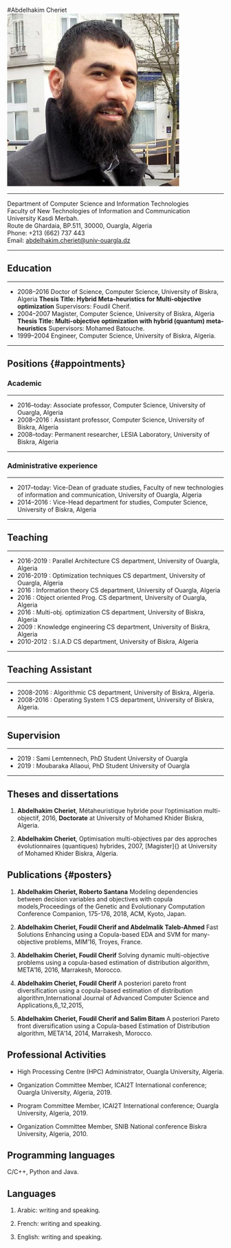 ---
---
#Abdelhakim Cheriet
![Image](2856952.jpeg)
  -------------------------------------------------------------- -- --
                                                                    
                                                                    
  Department of Computer Science and Information Technologies       
  Faculty of New Technologies of Information and Communication      
  University Kasdi Merbah.                                          
  Route de Ghardaia, BP.511, 30000, Ouargla, Algeria                
  Phone: $+$213 (662) 737 443                                       
  Email: abdelhakim.cheriet@univ-ouargla.dz                         
   -------------------------------------------------------------- -- --

Education
---------

  ----------- ----------------------------------------------------------------------------------
  
*  2008–2016   Doctor of Science, Computer Science, University of Biskra, Algeria
               **Thesis Title: Hybrid Meta-heuristics for Multi-objective optimization**
               Supervisors: Foudil Cherif.              
 * 2004–2007   Magister, Computer Science, University of Biskra, Algeria
               **Thesis Title: Multi-objective optimization with hybrid (quantum) meta-heuristics**
               Supervisors: Mohamed Batouche.          
 * 1999–2004   Engineer, Computer Science, University of Biskra, Algeria.
  
  ----------- ----------------------------------------------------------------------------------

Positions {#appointments}
---------

### Academic

  ------------ -----------------------------------------------------------------------
  
  * 2016–today:   Associate professor, Computer Science, University of Ouargla, Algeria  
  * 2008–2016 :   Assistant professor, Computer Science, University of Biskra, Algeria
  * 2008–today:   Permanent researcher, LESIA Laboratory, University of Biskra, Algeria
  
  ------------ -----------------------------------------------------------------------

### Administrative experience

  ------------ -----------------------------------------------------------------------------------------------------------------------------
  
  * 2017–today:   Vice-Dean of graduate studies, Faculty of new technologies of information and communication, University of Ouargla, Algeria
  * 2014–2016 :   Vice-Head department for studies, Computer Science, University of Biskra, Algeria
  
  ------------ -----------------------------------------------------------------------------------------------------------------------------

Teaching
--------

  ----------- ------------------------- -----------------------------------------------
  * 2016-2019 :  Parallel Architecture     CS department, University of Ouargla, Algeria
  * 2016-2019 :  Optimization techniques   CS department, University of Ouargla, Algeria
  * 2016      :  Information theory        CS department, University of Ouargla, Algeria
  * 2016      :  Object oriented Prog.     CS department, University of Ouargla, Algeria
  * 2016      :  Multi-obj. optimization   CS department, University of Biskra, Algeria
  * 2009      :  Knowledge engineering     CS department, University of Biskra, Algeria
  * 2010-2012 :  S.I.A.D                   CS department, University of Biskra, Algeria
  ----------- ------------------------- -----------------------------------------------

Teaching Assistant
------------------

  ----------- -------------------- -----------------------------------------------
  * 2008-2016  : Algorithmic          CS department, University of Biskra, Algeria.
  * 2008-2016  : Operating System 1   CS department, University of Biskra, Algeria.
  ----------- -------------------- -----------------------------------------------

Supervision
-----------

  ------ -------------------------------- -----------------------
  * 2019  : Sami Lemtennech, PhD Student     University of Ouargla
  * 2019  : Moubaraka Allaoui, PhD Student   University of Ouargla
  ------ -------------------------------- -----------------------

Theses and dissertations
------------------------

1.  **Abdelhakim Cheriet**, Métaheuristique hybride pour l’optimisation
    multi-objectif, 2016, **Doctorate** at University of Mohamed Khider
    Biskra, Algeria.

2.  **Abdelhakim Cheriet**, Optimisation multi-objectives par des
    approches évolutionnaires (quantiques) hybrides, 2007, [Magister]{}
    at University of Mohamed Khider Biskra, Algeria.

Publications {#posters}
------------

1.  **Abdelhakim Cheriet, Roberto Santana** Modeling dependencies
    between decision variables and objectives with copula
    models,Proceedings of the Genetic and Evolutionary Computation
    Conference Companion, 175-176, 2018, ACM, Kyoto, Japan.

2.  **Abdelhakim Cheriet, Foudil Cherif and Abdelmalik Taleb-Ahmed**
    Fast Solutions Enhancing using a Copula-based EDA and SVM for
    many-objective problems, MIM’16, Troyes, France.

3.  **Abdelhakim Cheriet, Foudil Cherif** Solving dynamic
    multi-objective problems using a copula-based estimation of
    distribution algorithm, META’16, 2016, Marrakesh, Morocco.

4.  **Abdelhakim Cheriet, Foudil Cherif** A posteriori pareto front
    diversification using a copula-based estimation of distribution
    algorithm,International Journal of Advanced Computer Science and
    Applications,6,,12,2015,

5.  **Abdelhakim Cheriet, Foudil Cherif and Salim Bitam** A posteriori
    Pareto front diversification using a Copula-based Estimation of
    Distribution algorithm, META’14, 2014, Marrakesh, Morocco.

Professional Activities
-----------------------

-   High Processing Centre (HPC) Administrator, Ouargla University,
    Algeria.

-   Organization Committee Member, ICAI2T International conference;
    Ouargla University, Algeria, 2019.

-   Program Committee Member, ICAI2T International conference; Ouargla
    University, Algeria, 2019.

-   Organization Committee Member, SNIB National conference Biskra
    University, Algeria, 2010.

Programming languages
---------------------

C/C++, Python and Java.

Languages
---------

1.  Arabic: writing and speaking.

2.  French: writing and speaking.

3.  English: writing and speaking.
